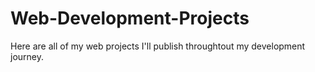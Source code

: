 # Web-Development-Projects
Here are all of my web projects I'll publish throughtout my development journey.
